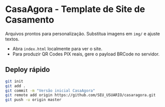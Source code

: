 # CasaAgora - Template de Site de Casamento

Arquivos prontos para personalização. Substitua imagens em `img/` e ajuste textos.

- Abra `index.html` localmente para ver o site.
- Para produzir QR Codes PIX reais, gere o payload BRCode no servidor.

## Deploy rápido
```bash
git init
git add .
git commit -m "Versão inicial CasaAgora"
git remote add origin https://github.com/SEU_USUARIO/casaragora.git
git push -u origin master
```
